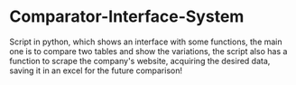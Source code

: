 # Comparator-Interface-System
Script in python, which shows an interface with some functions, the main one is to compare two tables and show the variations, the script also has a function to scrape the company's website, acquiring the desired data, saving it in an excel for the future comparison!
